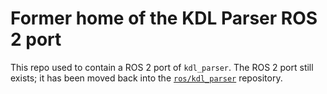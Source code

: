 # Former home of the KDL Parser ROS 2 port

This repo used to contain a ROS 2 port of `kdl_parser`.
The ROS 2 port still exists; it has been moved back into the [`ros/kdl_parser`](https://github.com/ros/kdl_parser) repository.
